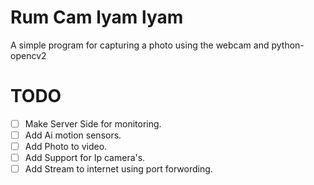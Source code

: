 # Rum Cam lyam lyam

A simple program for capturing a photo using the webcam and python-opencv2

# TODO

- [ ] Make Server Side for monitoring.
- [ ] Add Ai motion sensors.
- [ ] Add Photo to video.
- [ ] Add Support for Ip camera's.
- [ ] Add Stream to internet using port forwording.
